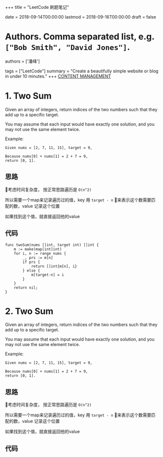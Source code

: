 +++
title = "LeetCode 刷题笔记"

date = 2018-09-14T00:00:00 
lastmod = 2018-09-16T00:00:00 
draft = false

# Authors. Comma separated list, e.g. `["Bob Smith", "David Jones"]`.
authors = ['潘峰']

tags = ["LeetCode"]
summary = "Create a beautifully simple website or blog in under 10 minutes."
+++
[CONTENT MANAGEMENT](https://gohugo.io/categories/content-management)

# 1. Two Sum

Given an array of integers, return indices of the two numbers such that they add up to a specific target.

You may assume that each input would have exactly one solution, and you may not use the same element twice.

Example:
```
Given nums = [2, 7, 11, 15], target = 9,

Because nums[0] + nums[1] = 2 + 7 = 9,
return [0, 1].
```

## 思路

考虑时间复杂度， 按正常思路遍历是 `O(n^2)`

所以需要一个map来记录遍历过的值，key 用 `target - n` 来表示这个数需要匹配的数，value 记录这个位置

如果找到这个值，就直接返回他的value

## 代码

```
func twoSum(nums []int, target int) []int {
    m := make(map[int]int)
    for i, n := range nums {
        _, prs := m[n]
        if prs {
            return []int{m[n], i}
        } else {
            m[target-n] = i
        }
    }
    return nil;
}
```


# 2. Two Sum

Given an array of integers, return indices of the two numbers such that they add up to a specific target.

You may assume that each input would have exactly one solution, and you may not use the same element twice.

Example:
```
Given nums = [2, 7, 11, 15], target = 9,

Because nums[0] + nums[1] = 2 + 7 = 9,
return [0, 1].
```

## 思路

考虑时间复杂度， 按正常思路遍历是 `O(n^2)`

所以需要一个map来记录遍历过的值，key 用 `target - n` 来表示这个数需要匹配的数，value 记录这个位置

如果找到这个值，就直接返回他的value

## 代码